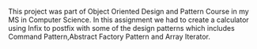 This project was part of Object Oriented Design and Pattern Course in my MS in Computer Science. In this assignment we had to create a calculator using Infix to postfix with some of the design patterns which includes Command Pattern,Abstract Factory Pattern and Array Iterator.
